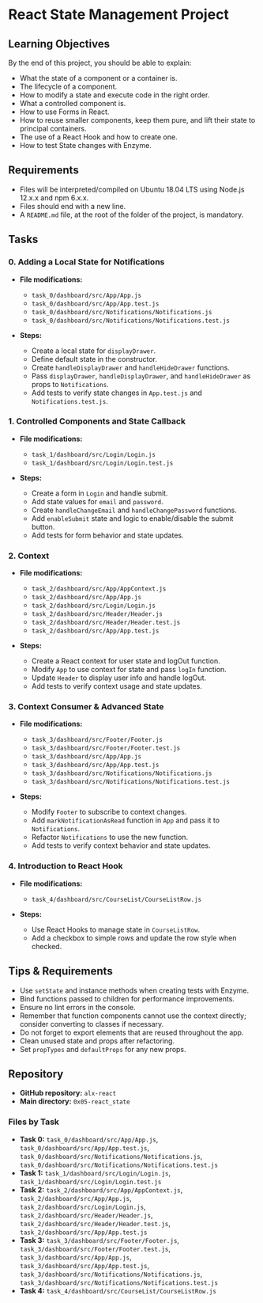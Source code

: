 # React State Management Project

## Learning Objectives

By the end of this project, you should be able to explain:

- What the state of a component or a container is.
- The lifecycle of a component.
- How to modify a state and execute code in the right order.
- What a controlled component is.
- How to use Forms in React.
- How to reuse smaller components, keep them pure, and lift their state to principal containers.
- The use of a React Hook and how to create one.
- How to test State changes with Enzyme.

## Requirements

- Files will be interpreted/compiled on Ubuntu 18.04 LTS using Node.js 12.x.x and npm 6.x.x.
- Files should end with a new line.
- A `README.md` file, at the root of the folder of the project, is mandatory.

## Tasks

### 0. Adding a Local State for Notifications

- **File modifications:**
  - `task_0/dashboard/src/App/App.js`
  - `task_0/dashboard/src/App/App.test.js`
  - `task_0/dashboard/src/Notifications/Notifications.js`
  - `task_0/dashboard/src/Notifications/Notifications.test.js`

- **Steps:**
  - Create a local state for `displayDrawer`.
  - Define default state in the constructor.
  - Create `handleDisplayDrawer` and `handleHideDrawer` functions.
  - Pass `displayDrawer`, `handleDisplayDrawer`, and `handleHideDrawer` as props to `Notifications`.
  - Add tests to verify state changes in `App.test.js` and `Notifications.test.js`.

### 1. Controlled Components and State Callback

- **File modifications:**
  - `task_1/dashboard/src/Login/Login.js`
  - `task_1/dashboard/src/Login/Login.test.js`

- **Steps:**
  - Create a form in `Login` and handle submit.
  - Add state values for `email` and `password`.
  - Create `handleChangeEmail` and `handleChangePassword` functions.
  - Add `enableSubmit` state and logic to enable/disable the submit button.
  - Add tests for form behavior and state updates.

### 2. Context

- **File modifications:**
  - `task_2/dashboard/src/App/AppContext.js`
  - `task_2/dashboard/src/App/App.js`
  - `task_2/dashboard/src/Login/Login.js`
  - `task_2/dashboard/src/Header/Header.js`
  - `task_2/dashboard/src/Header/Header.test.js`
  - `task_2/dashboard/src/App/App.test.js`

- **Steps:**
  - Create a React context for user state and logOut function.
  - Modify `App` to use context for state and pass `logIn` function.
  - Update `Header` to display user info and handle logOut.
  - Add tests to verify context usage and state updates.

### 3. Context Consumer & Advanced State

- **File modifications:**
  - `task_3/dashboard/src/Footer/Footer.js`
  - `task_3/dashboard/src/Footer/Footer.test.js`
  - `task_3/dashboard/src/App/App.js`
  - `task_3/dashboard/src/App/App.test.js`
  - `task_3/dashboard/src/Notifications/Notifications.js`
  - `task_3/dashboard/src/Notifications/Notifications.test.js`

- **Steps:**
  - Modify `Footer` to subscribe to context changes.
  - Add `markNotificationAsRead` function in `App` and pass it to `Notifications`.
  - Refactor `Notifications` to use the new function.
  - Add tests to verify context behavior and state updates.

### 4. Introduction to React Hook

- **File modifications:**
  - `task_4/dashboard/src/CourseList/CourseListRow.js`

- **Steps:**
  - Use React Hooks to manage state in `CourseListRow`.
  - Add a checkbox to simple rows and update the row style when checked.

## Tips & Requirements

- Use `setState` and instance methods when creating tests with Enzyme.
- Bind functions passed to children for performance improvements.
- Ensure no lint errors in the console.
- Remember that function components cannot use the context directly; consider converting to classes if necessary.
- Do not forget to export elements that are reused throughout the app.
- Clean unused state and props after refactoring.
- Set `propTypes` and `defaultProps` for any new props.

## Repository

- **GitHub repository:** `alx-react`
- **Main directory:** `0x05-react_state`

### Files by Task

- **Task 0:** `task_0/dashboard/src/App/App.js`, `task_0/dashboard/src/App/App.test.js`, `task_0/dashboard/src/Notifications/Notifications.js`, `task_0/dashboard/src/Notifications/Notifications.test.js`
- **Task 1:** `task_1/dashboard/src/Login/Login.js`, `task_1/dashboard/src/Login/Login.test.js`
- **Task 2:** `task_2/dashboard/src/App/AppContext.js`, `task_2/dashboard/src/App/App.js`, `task_2/dashboard/src/Login/Login.js`, `task_2/dashboard/src/Header/Header.js`, `task_2/dashboard/src/Header/Header.test.js`, `task_2/dashboard/src/App/App.test.js`
- **Task 3:** `task_3/dashboard/src/Footer/Footer.js`, `task_3/dashboard/src/Footer/Footer.test.js`, `task_3/dashboard/src/App/App.js`, `task_3/dashboard/src/App/App.test.js`, `task_3/dashboard/src/Notifications/Notifications.js`, `task_3/dashboard/src/Notifications/Notifications.test.js`
- **Task 4:** `task_4/dashboard/src/CourseList/CourseListRow.js`